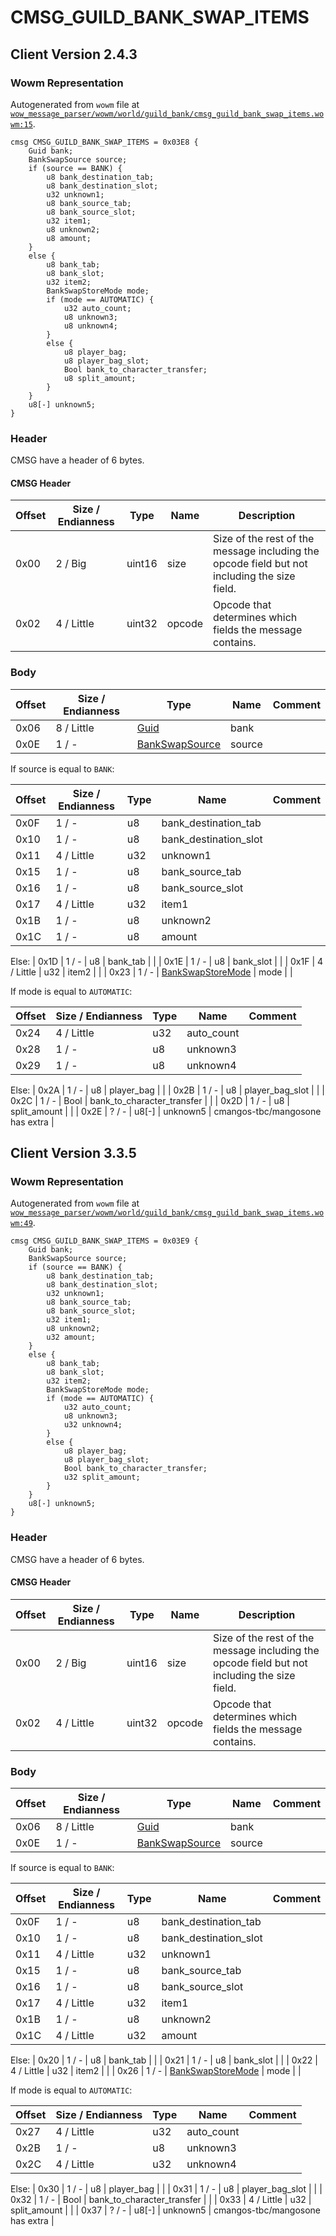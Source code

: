 # CMSG_GUILD_BANK_SWAP_ITEMS

## Client Version 2.4.3

### Wowm Representation

Autogenerated from `wowm` file at [`wow_message_parser/wowm/world/guild_bank/cmsg_guild_bank_swap_items.wowm:15`](https://github.com/gtker/wow_messages/tree/main/wow_message_parser/wowm/world/guild_bank/cmsg_guild_bank_swap_items.wowm#L15).
```rust,ignore
cmsg CMSG_GUILD_BANK_SWAP_ITEMS = 0x03E8 {
    Guid bank;
    BankSwapSource source;
    if (source == BANK) {
        u8 bank_destination_tab;
        u8 bank_destination_slot;
        u32 unknown1;
        u8 bank_source_tab;
        u8 bank_source_slot;
        u32 item1;
        u8 unknown2;
        u8 amount;
    }
    else {
        u8 bank_tab;
        u8 bank_slot;
        u32 item2;
        BankSwapStoreMode mode;
        if (mode == AUTOMATIC) {
            u32 auto_count;
            u8 unknown3;
            u8 unknown4;
        }
        else {
            u8 player_bag;
            u8 player_bag_slot;
            Bool bank_to_character_transfer;
            u8 split_amount;
        }
    }
    u8[-] unknown5;
}
```
### Header

CMSG have a header of 6 bytes.

#### CMSG Header

| Offset | Size / Endianness | Type   | Name   | Description |
| ------ | ----------------- | ------ | ------ | ----------- |
| 0x00   | 2 / Big           | uint16 | size   | Size of the rest of the message including the opcode field but not including the size field.|
| 0x02   | 4 / Little        | uint32 | opcode | Opcode that determines which fields the message contains.|

### Body

| Offset | Size / Endianness | Type | Name | Comment |
| ------ | ----------------- | ---- | ---- | ------- |
| 0x06 | 8 / Little | [Guid](../types/packed-guid.md) | bank |  |
| 0x0E | 1 / - | [BankSwapSource](bankswapsource.md) | source |  |

If source is equal to `BANK`:

| Offset | Size / Endianness | Type | Name | Comment |
| ------ | ----------------- | ---- | ---- | ------- |
| 0x0F | 1 / - | u8 | bank_destination_tab |  |
| 0x10 | 1 / - | u8 | bank_destination_slot |  |
| 0x11 | 4 / Little | u32 | unknown1 |  |
| 0x15 | 1 / - | u8 | bank_source_tab |  |
| 0x16 | 1 / - | u8 | bank_source_slot |  |
| 0x17 | 4 / Little | u32 | item1 |  |
| 0x1B | 1 / - | u8 | unknown2 |  |
| 0x1C | 1 / - | u8 | amount |  |

Else: 
| 0x1D | 1 / - | u8 | bank_tab |  |
| 0x1E | 1 / - | u8 | bank_slot |  |
| 0x1F | 4 / Little | u32 | item2 |  |
| 0x23 | 1 / - | [BankSwapStoreMode](bankswapstoremode.md) | mode |  |

If mode is equal to `AUTOMATIC`:

| Offset | Size / Endianness | Type | Name | Comment |
| ------ | ----------------- | ---- | ---- | ------- |
| 0x24 | 4 / Little | u32 | auto_count |  |
| 0x28 | 1 / - | u8 | unknown3 |  |
| 0x29 | 1 / - | u8 | unknown4 |  |

Else: 
| 0x2A | 1 / - | u8 | player_bag |  |
| 0x2B | 1 / - | u8 | player_bag_slot |  |
| 0x2C | 1 / - | Bool | bank_to_character_transfer |  |
| 0x2D | 1 / - | u8 | split_amount |  |
| 0x2E | ? / - | u8[-] | unknown5 | cmangos-tbc/mangosone has extra |

## Client Version 3.3.5

### Wowm Representation

Autogenerated from `wowm` file at [`wow_message_parser/wowm/world/guild_bank/cmsg_guild_bank_swap_items.wowm:49`](https://github.com/gtker/wow_messages/tree/main/wow_message_parser/wowm/world/guild_bank/cmsg_guild_bank_swap_items.wowm#L49).
```rust,ignore
cmsg CMSG_GUILD_BANK_SWAP_ITEMS = 0x03E9 {
    Guid bank;
    BankSwapSource source;
    if (source == BANK) {
        u8 bank_destination_tab;
        u8 bank_destination_slot;
        u32 unknown1;
        u8 bank_source_tab;
        u8 bank_source_slot;
        u32 item1;
        u8 unknown2;
        u32 amount;
    }
    else {
        u8 bank_tab;
        u8 bank_slot;
        u32 item2;
        BankSwapStoreMode mode;
        if (mode == AUTOMATIC) {
            u32 auto_count;
            u8 unknown3;
            u32 unknown4;
        }
        else {
            u8 player_bag;
            u8 player_bag_slot;
            Bool bank_to_character_transfer;
            u32 split_amount;
        }
    }
    u8[-] unknown5;
}
```
### Header

CMSG have a header of 6 bytes.

#### CMSG Header

| Offset | Size / Endianness | Type   | Name   | Description |
| ------ | ----------------- | ------ | ------ | ----------- |
| 0x00   | 2 / Big           | uint16 | size   | Size of the rest of the message including the opcode field but not including the size field.|
| 0x02   | 4 / Little        | uint32 | opcode | Opcode that determines which fields the message contains.|

### Body

| Offset | Size / Endianness | Type | Name | Comment |
| ------ | ----------------- | ---- | ---- | ------- |
| 0x06 | 8 / Little | [Guid](../types/packed-guid.md) | bank |  |
| 0x0E | 1 / - | [BankSwapSource](bankswapsource.md) | source |  |

If source is equal to `BANK`:

| Offset | Size / Endianness | Type | Name | Comment |
| ------ | ----------------- | ---- | ---- | ------- |
| 0x0F | 1 / - | u8 | bank_destination_tab |  |
| 0x10 | 1 / - | u8 | bank_destination_slot |  |
| 0x11 | 4 / Little | u32 | unknown1 |  |
| 0x15 | 1 / - | u8 | bank_source_tab |  |
| 0x16 | 1 / - | u8 | bank_source_slot |  |
| 0x17 | 4 / Little | u32 | item1 |  |
| 0x1B | 1 / - | u8 | unknown2 |  |
| 0x1C | 4 / Little | u32 | amount |  |

Else: 
| 0x20 | 1 / - | u8 | bank_tab |  |
| 0x21 | 1 / - | u8 | bank_slot |  |
| 0x22 | 4 / Little | u32 | item2 |  |
| 0x26 | 1 / - | [BankSwapStoreMode](bankswapstoremode.md) | mode |  |

If mode is equal to `AUTOMATIC`:

| Offset | Size / Endianness | Type | Name | Comment |
| ------ | ----------------- | ---- | ---- | ------- |
| 0x27 | 4 / Little | u32 | auto_count |  |
| 0x2B | 1 / - | u8 | unknown3 |  |
| 0x2C | 4 / Little | u32 | unknown4 |  |

Else: 
| 0x30 | 1 / - | u8 | player_bag |  |
| 0x31 | 1 / - | u8 | player_bag_slot |  |
| 0x32 | 1 / - | Bool | bank_to_character_transfer |  |
| 0x33 | 4 / Little | u32 | split_amount |  |
| 0x37 | ? / - | u8[-] | unknown5 | cmangos-tbc/mangosone has extra |


